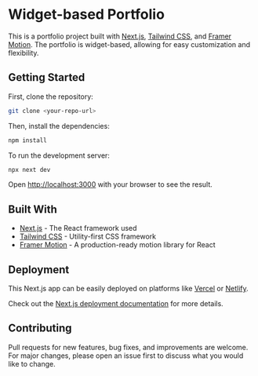 # Widget-based Portfolio

This is a portfolio project built with [Next.js](https://nextjs.org/), [Tailwind CSS](https://tailwindcss.com/), and [Framer Motion](https://www.framer.com/api/motion/). The portfolio is widget-based, allowing for easy customization and flexibility.

## Getting Started

First, clone the repository:

```bash
git clone <your-repo-url>
```

Then, install the dependencies:

```bash
npm install
```

To run the development server:

```bash
npx next dev
```

Open [http://localhost:3000](http://localhost:3000) with your browser to see the result.

## Built With

- [Next.js](https://nextjs.org/) - The React framework used
- [Tailwind CSS](https://tailwindcss.com/) - Utility-first CSS framework
- [Framer Motion](https://www.framer.com/api/motion/) - A production-ready motion library for React

## Deployment

This Next.js app can be easily deployed on platforms like [Vercel](https://vercel.com/new?utm_medium=default-template&filter=next.js&utm_source=create-next-app&utm_campaign=create-next-app-readme) or [Netlify](https://www.netlify.com/).

Check out the [Next.js deployment documentation](https://nextjs.org/docs/deployment) for more details.

## Contributing

Pull requests for new features, bug fixes, and improvements are welcome. For major changes, please open an issue first to discuss what you would like to change.
